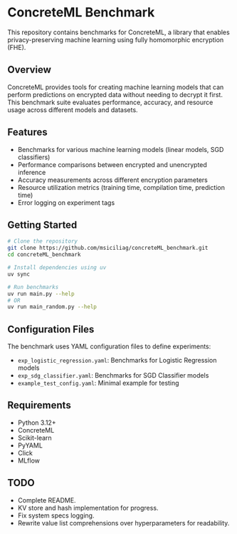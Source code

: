 # ConcreteML Benchmark

This repository contains benchmarks for ConcreteML, a library that enables privacy-preserving machine learning using fully homomorphic encryption (FHE).

## Overview

ConcreteML provides tools for creating machine learning models that can perform predictions on encrypted data without needing to decrypt it first. This benchmark suite evaluates performance, accuracy, and resource usage across different models and datasets.

## Features

- Benchmarks for various machine learning models (linear models, SGD classifiers)
- Performance comparisons between encrypted and unencrypted inference
- Accuracy measurements across different encryption parameters
- Resource utilization metrics (training time, compilation time, prediction time)
- Error logging on experiment tags

## Getting Started

```bash
# Clone the repository
git clone https://github.com/msiciliag/concreteML_benchmark.git
cd concreteML_benchmark

# Install dependencies using uv
uv sync

# Run benchmarks
uv run main.py --help
# OR
uv run main_random.py --help
```

## Configuration Files

The benchmark uses YAML configuration files to define experiments:

- `exp_logistic_regression.yaml`: Benchmarks for Logistic Regression models
- `exp_sdg_classifier.yaml`: Benchmarks for SGD Classifier models
- `example_test_config.yaml`: Minimal example for testing

## Requirements

- Python 3.12+
- ConcreteML
- Scikit-learn
- PyYAML
- Click
- MLflow

## TODO
- Complete README.
- KV store and hash implementation for progress.
- Fix system specs logging.
- Rewrite value list comprehensions over hyperparameters for readability.
